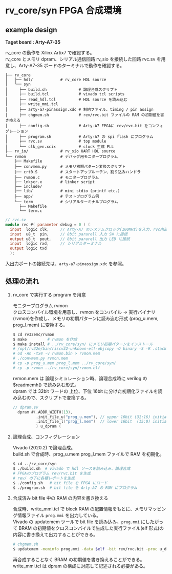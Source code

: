 
# rv_core/syn FPGA 合成環境

## example design  

**Taget board : Arty-A7-35**  

rv_core の動作を Xilinx Artix7 で確認する。  
rv_core とメモリ dpram、シリアル通信回路 rv_sio を接続した回路 rvc.sv を用意し、Arty-A7-35 ボードのターミナルで動作を確認する。  

```
├── rv_core
│   ├── hdl/            # rv_core HDL source
│   └── syn
│     ├── build.sh              # 論理合成スクリプト
│     ├── build.tcl             # vivado tcl scripts
│     ├── read_hdl.tcl          # HDL source を読み込む
│     ├── write_mmi.tcl
│     ├── arty-a7-pinassign.xdc # 制約ファイル、timing / pin assign
│     ├── chgmem.sh             # rev/rvc.bit ファイルの RAM の初期値を書き換える
│     ├── config.sh             # Arty-A7 FPGAに rev/rvc.bit をコンフィグレーション
│     ├── program.sh            # Arty-A7 の spi flash にプログラム
│     ├── rvc.sv                # top module
│     └── clk_gen.xcix          # clock 生成 PLL
├── rv_io/              # rv_sio UART HDL source
└── rvmon               # デバッグ用モニタープログラム
    ├── Makefile
    ├── convmem.py      # メモリ初期パターン変換スクリプト
    ├── crt0.S          # スタートアップルーチン、割り込みハンドラ
    ├── rvmon.c         # モニタープログラム
    ├── lnkscr.x        # linker script
    ├── include/
    ├── lib/            # mini stdio (printf etc.)
    ├── app/            # テストプログラム例
    └── term            # シリアルターミナルプログラム
      ├── Makefile
      └── term.c
```
```verilog
// rvc.sv
module rvc #( parameter debug = 0 ) (
  input  logic clk,     // Arty-A7 のシステムクロック(100MHz)を入力、rvc内部のPLLでCPUクロックを生成
  input  u8_t  pin,     // 8bit pararell 入力 SW に接続
  output u8_t  pout,    // 8bit pararell 出力 LED に接続
  input  logic rxd,     // シリアルターミナル
  output logic txd
  );
```
入出力ポートの接続先は、`arty-a7-pinassign.xdc` を参照。  

## 処理の流れ  

1. rv_core で実行する program を用意  

   モニタープログラム rvmon  
   クロスコンパイル環境を用意し、rvmon をコンパイル → 実行バイナリ(rvmon)を作成し、メモリの初期パターンに読み込む形式 (prog_u.mem, prog_l.mem) に変換する。  
   ```bash
   $ cd rv32emc/rvmon
   $ make         # rvmon を作成
   $ make install # ../rv_core/syn/ にメモリ初期パターンをインストール
   # /opt/rv32e/bin/riscv32-unknown-elf-objcopy -O binary -S -R .stack rvmon rvmon.bin
   # od -An -tx4 -v rvmon.bin > rvmon.mem
   # ./convmem.py rvmon.mem
   # cp -p prog_u.mem prog_l.mem ../rv_core/syn/
   # cp -p rvmon ../rv_core/syn/rvmon.elf
   ```
   rvmon.mem は 論理シミュレーション時、論理合成時に verilog の $readmemh() で読み込む形式。  
   dpram では 32bit ワードの 上位、下位 16bit に分けた初期化ファイルを読み込むので、スクリプトで変換する。  
    ```verilog title=dpram.sv
    // dpram.sv
      dpram #(.ADDR_WIDTH(13),
              .init_file_u("prog_u.mem"), // upper 16bit (31:16) initial data
              .init_file_l("prog_l.mem")  // lower 16bit  (15:0) initial data
              ) u_dpram (
    ```
2. 論理合成、コンフィグレーション  

   Vivado (2020.2) で論理合成。  
   build.sh で合成時、prog_u.mem  prog_l.mem  ファイルで RAM を初期化。  
   ```bash
   $ cd ../rv_core/syn
   $ ./build.sh  # vivado で hdl ソースを読み込み、論理合成
   # FPGAのプログラム rev/rvc.bit を生成
   # rev/ の下に各種レポートを生成
   $ ./config.sh   # bit file を FPGA にロード  
   $ ./program.sh  # bit file を Arty-A7 の ROM にプログラム  
   ```

3. 合成済み bit file 中の RAM の内容を書き換える  

   合成時、write_mmi.tcl で block RAM の配置情報をもとに、メモリマッピング情報ファイル `prog.mmi` を出力している。  
   Vivado の updatemem ツールで bit file を読み込み、`prog.mmi` にしたがって BRAM の初期値をクロスコンパイルで生成した実行ファイル(elf 形式)の内容に書き換えて出力することができる。  
   ```bash title=chgmem.sh
   # chgmem.sh
   $ updatemem -meminfo prog.mmi -data $elf -bit rev/rvc.bit -proc u_dpram -force -out rvcchg.bit
   ```
   再合成することなく BRAM の初期値を書き換えることができる。  
   write_mmi.tcl は dpram の構成に対応して記述される必要がある。  




